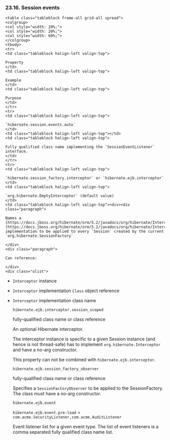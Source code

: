 ### 23.16. Session events

    <table class="tableblock frame-all grid-all spread">
    <colgroup>
    <col style="width: 20%;">
    <col style="width: 20%;">
    <col style="width: 60%;">
    </colgroup>
    <tbody>
    <tr>
    <td class="tableblock halign-left valign-top">

    Property
    </td>
    <td class="tableblock halign-left valign-top">

    Example
    </td>
    <td class="tableblock halign-left valign-top">

    Purpose
    </td>
    </tr>
    <tr>
    <td class="tableblock halign-left valign-top">

    `hibernate.session.events.auto`
    </td>
    <td class="tableblock halign-left valign-top"></td>
    <td class="tableblock halign-left valign-top">

    Fully qualified class name implementing the `SessionEventListener` interface.
    </td>
    </tr>
    <tr>
    <td class="tableblock halign-left valign-top">

    `hibernate.session_factory.interceptor` or `hibernate.ejb.interceptor`
    </td>
    <td class="tableblock halign-left valign-top">

    `org.hibernate.EmptyInterceptor` (default value)
    </td>
    <td class="tableblock halign-left valign-top"><div><div class="paragraph">

    Names a [https://docs.jboss.org/hibernate/orm/5.2/javadocs/org/hibernate/Interceptor`](https://docs.jboss.org/hibernate/orm/5.2/javadocs/org/hibernate/Interceptor`) implementation to be applied to every `Session` created by the current `org.hibernate.SessionFactory`

    </div>
    <div class="paragraph">

    Can reference:

    </div>
    <div class="ulist">

*   `Interceptor` instance
*   `Interceptor` implementation `Class` object reference
*   `Interceptor` implementation class name
    </div></div></td>
    </tr>
    <tr>
    <td class="tableblock halign-left valign-top">

    `hibernate.ejb.interceptor.session_scoped`
    </td>
    <td class="tableblock halign-left valign-top">

    fully-qualified class name or class reference
    </td>
    <td class="tableblock halign-left valign-top">

    An optional Hibernate interceptor.

    The interceptor instance is specific to a given Session instance (and hence is not thread-safe) has to implement `org.hibernate.Interceptor` and have a no-arg constructor.

    This property can not be combined with `hibernate.ejb.interceptor`.
    </td>
    </tr>
    <tr>
    <td class="tableblock halign-left valign-top">

    `hibernate.ejb.session_factory_observer`
    </td>
    <td class="tableblock halign-left valign-top">

    fully-qualified class name or class reference
    </td>
    <td class="tableblock halign-left valign-top">

    Specifies a `SessionFactoryObserver` to be applied to the SessionFactory. The class must have a no-arg constructor.
    </td>
    </tr>
    <tr>
    <td class="tableblock halign-left valign-top">

    `hibernate.ejb.event`
    </td>
    <td class="tableblock halign-left valign-top">

    `hibernate.ejb.event.pre-load` = `com.acme.SecurityListener,com.acme.AuditListener`
    </td>
    <td class="tableblock halign-left valign-top">

    Event listener list for a given event type. The list of event listeners is a comma separated fully qualified class name list.
    </td>
    </tr>
    </tbody>
    </table>
    </div>
    <div class="sect2">